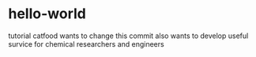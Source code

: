 # hello-world
tutorial
catfood wants to change this commit
also wants to develop useful survice for chemical researchers and engineers
